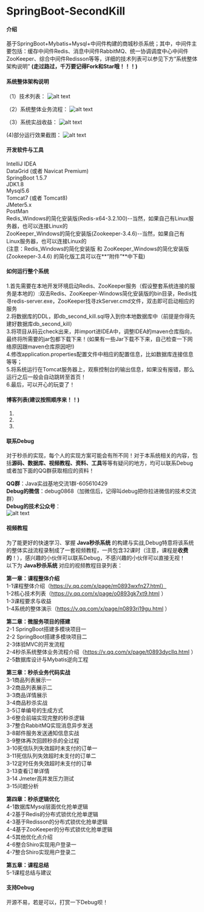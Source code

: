 # SpringBoot-SecondKill

#### 介绍
基于SpringBoot+Mybatis+Mysql+中间件构建的商城秒杀系统；其中，中间件主要包括：缓存中间件Redis、消息中间件RabbitMQ、统一协调调度中心中间件ZooKeeper、综合中间件Redisson等等，详细的技术列表可以参见下方“系统整体架构说明”
**(走过路过，千万要记得Fork和Star哦！！！)**

#### 系统整体架构说明
（1）技术列表：
![alt text](https://files.gitee.com/group1/M00/08/7C/PaAvDF0kBYCAWZORAACYT2bH4WY459.png?token=e2082cb496a17897d4eb448b3a7f36b1&ts=1562642213&attname=3.png&disposition=inline)

（2）系统整体业务流程：
![alt text](https://files.gitee.com/group1/M00/08/7C/PaAvDF0kBXGAW-SdAAH3nhiBJ5U111.png?token=8d23a9b74a10c3a88a226d6ecae101b6&ts=1562644118&attname=2.png&disposition=inline)

（3）系统实战收益：
![alt text](https://files.gitee.com/group1/M00/08/7C/PaAvDF0kBY6AHtLtAACNSer3qrA910.png?token=238ccd82971b948c87c7eb64b0016287&ts=1562644118&attname=4.png&disposition=inline)  

(4)部分运行效果截图：
![alt text](https://files.gitee.com/group1/M00/08/87/PaAvDF0m2_uALejlAAEfR89rV-I395.png?token=d9ea17cafb5bcc755c2fd265017c3751&ts=1562827772&attname=Java%E5%95%86%E5%9F%8E%E7%A7%92%E6%9D%80%E7%B3%BB%E7%BB%9F%E8%BF%90%E8%A1%8C%E9%83%A8%E5%88%86%E6%88%AA%E5%9B%BE.png&disposition=inline)  


#### 开发软件与工具
IntelliJ IDEA  
DataGrid (或者 Navicat Premium)  
SpringBoot 1.5.7  
JDK1.8  
Mysql5.6  
Tomcat7 (或者 Tomcat8)  
JMeter5.x  
PostMan  
Redis_Windows的简化安装版(Redis-x64-3.2.100)--当然，如果自己有Linux服务器，也可以连接Linux的  
ZooKeeper_Windows的简化安装版(Zookeeper-3.4.6)--当然，如果自己有Linux服务器，也可以连接Linux的  
(注意：Redis_Windows的简化安装版 和 ZooKeeper_Windows的简化安装版(Zookeeper-3.4.6) 的简化版工具可以在**“附件”**中下载)

#### 如何运行整个系统  
1.首先需要在本地开发环境启动Redis、ZooKeeper服务（假设整套系统连接的服务是本地的）:双击Redis、ZooKeeper-Windows简化安装版的bin目录，Redis找寻redis-server.exe，ZooKeeper找寻zkServer.cmd文件，双击即可启动相应的服务     
2.将数据库的DDL，即db_second_kill.sql导入到你本地数据库中（前提是你得先建好数据库db_second_kill）     
3.将项目从码云check出来，并import进IDEA中，调整IDEA的maven仓库指向，最终将所需要的jar包都下载下来！(如果有一些Jar下载不下来，自己检查一下网络原因跟maven仓库原因吧!)    
4.修改application.properties配置文件中相应的配置信息，比如数据库连接信息等等；    
5.将系统运行在Tomcat服务器上，观察控制台的输出信息，如果没有报错，那么运行之后一般会自动跳转至首页！  
6.最后，可以开心的玩耍了！  

#### 博客列表(建议按照顺序来！！)  
1.   
2.   
3.   

#### 联系Debug
对于秒杀的实现，每个人的实现方案可能会有所不同！对于本系统相关的内容，包括**源码、数据库、视频教程、资料、工具**等等有疑问的地方，均可以联系Debug或者加下面的QQ群获取相应的资料！

**QQ群**：Java实战基地交流1群-605610429   
**Debug的微信**：debug0868（加微信后，记得叫debug把你拉进微信的技术交流群）  
**Debug的技术公众号**：  
![alt text](https://files.gitee.com/group1/M00/08/7C/PaAvDF0kCTmAHh9jAACWhfefKaQ486.jpg?token=fd4dbdaed2838d22c6e75693834c634e&ts=1562642746&attname=15cm.jpg&disposition=inline)  


#### 视频教程
为了能更好的快速学习、掌握 **Java秒杀系统** 的构建与实战,Debug特意将该系统的整体实战流程录制成了一套视频教程，一共包含32课时（注意，课程是**收费的**！），感兴趣的小伙伴可以联系Debug，不感兴趣的小伙伴可以直接无视！  
以下为 **Java秒杀系统** 对应的视频教程目录列表：    

**第一章：课程整体介绍**  
1-1课程整体介绍（https://v.qq.com/x/page/m0893wxfn27.html）  
1-2核心技术列表（https://v.qq.com/x/page/o0893gk7xt9.html ）  
1-3课程要求与收益  
1-4系统的整体演示（https://v.qq.com/x/page/n0893ri19gu.html ）    
  
**第二章：微服务项目的搭建**  
2-1 SpringBoot搭建多模块项目一  
2-2 SpringBoot搭建多模块项目二  
2-3体验MVC的开发流程  
2-4秒杀系统整体业务流程介绍（https://v.qq.com/x/page/t0893dycllq.html ）  
2-5数据库设计与Mybatis逆向工程  
  
**第三章：秒杀业务代码实战**  
3-1商品列表展示一  
3-2商品列表展示二  
3-3商品详情展示  
3-4商品秒杀实战  
3-5订单编号的生成方式  
3-6整合前端实现完整的秒杀逻辑  
3-7整合RabbitMQ实现消息异步发送  
3-8邮件服务发送通知信息实战  
3-9整体再次回顾秒杀的全过程  
3-10死信队列失效超时未支付的订单一  
3-11死信队列失效超时未支付的订单二  
3-12定时任务失效超时未支付的订单  
3-13查看订单详情  
3-14 Jmeter高并发压力测试  
3-15问题分析  

**第四章：秒杀逻辑优化**  
4-1数据库Mysql层面优化抢单逻辑  
4-2基于Redis的分布式锁优化抢单逻辑  
4-3基于Redisson的分布式锁优化抢单逻辑  
4-4基于ZooKeeper的分布式锁优化抢单逻辑  
4-5其他优化点介绍  
4-6整合Shiro实现用户登录一  
4-7整合Shiro实现用户登录二  

**第五章：课程总结**  
5-1课程总结与建议  

#### 支持Debug  
开源不易，若是可以，打赏一下Debug呗！  




